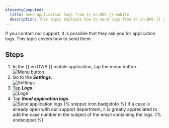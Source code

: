 ```yaml
---
eleventyComputed:
  title: Send application logs from {{ en.DWS }} mobile
  description: This topic explains how to send logs from {{ en.DWS }} mobile.
---
```

If you contact our support, it is possible that they ask you for application logs. This topic covers how to send them.

## Steps
1. In the {{ en.DWS }} mobile application, tap the menu button.  
![Menu button](https://webdevolutions.azureedge.net/docs/en/kb/KB0133.png)
1. Go to the ***Settings***.  
![Settings](https://webdevolutions.azureedge.net/docs/en/kb/KB0134.png)
1. Tap ***Logs***.  
![Logs](https://webdevolutions.azureedge.net/docs/en/kb/KB0135.png)
1. Tap ***Send application logs***.  
![Send application logs](https://webdevolutions.azureedge.net/docs/en/kb/KB0136.png)
   {% snippet icon.badgeInfo %}
   If a case is already open with our support department, it is greatly appreciated to add the case number in the subject of the email containing the logs.
   {% endsnippet %}  
